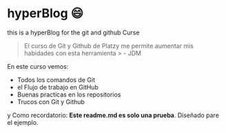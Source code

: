 # hyperBlog :smile:
this is a hyperBlog for the git and github Curse
> El curso de Git y Github de Platzy me permite aumentar mis habidades con esta herramienta > - JDM

En este curso vemos:
* Todos los comandos de Git
* el Flujo de trabajo en GitHub
* Buenas practicas en los repositorios
* Trucos con Git y Github


 y Como recordatorio: **Este readme.md es solo una prueba**. Diseñado pare el ejemplo.
